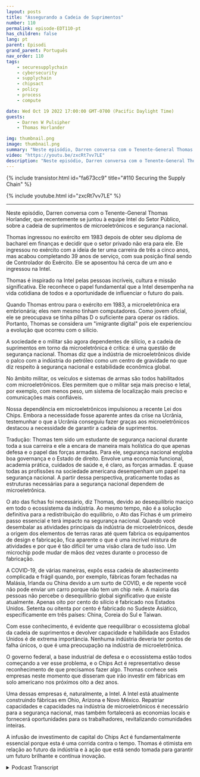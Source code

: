 ```yaml
---
layout: posts
title: "Assegurando a Cadeia de Suprimentos"
number: 110
permalink: episode-EDT110-pt
has_children: false
lang: pt
parent: Episodi
grand_parent: Português
nav_order: 110
tags:
    - securesupplychain
    - cybersecurity
    - supplychain
    - chipsact
    - policy
    - process
    - compute

date: Wed Oct 19 2022 17:00:00 GMT-0700 (Pacific Daylight Time)
guests:
    - Darren W Pulsipher
    - Thomas Horlander

img: thumbnail.png
image: thumbnail.png
summary: "Neste episódio, Darren conversa com o Tenente-General Thomas Horlander, que recentemente juntou-se à equipe do setor público da Intel, sobre a cadeia de suprimentos de microeletrônicos e segurança nacional."
video: "https://youtu.be/zxcRt7vv7LE"
description: "Neste episódio, Darren conversa com o Tenente-General Thomas Horlander, que recentemente juntou-se à equipe do setor público da Intel, sobre a cadeia de suprimentos de microeletrônicos e segurança nacional."
---
```


<div>
{% include transistor.html id="fa673cc9" title="#110 Securing the Supply Chain" %}

{% include youtube.html id="zxcRt7vv7LE" %}
</div>

---

Neste episódio, Darren conversa com o Tenente-General Thomas Horlander, que recentemente se juntou à equipe Intel do Setor Público, sobre a cadeia de suprimentos de microeletrônicos e segurança nacional.

Thomas ingressou no exército em 1983 depois de obter seu diploma de bacharel em finanças e decidir que o setor privado não era para ele. Ele ingressou no exército com a ideia de ter uma carreira de três a cinco anos, mas acabou completando 39 anos de serviço, com sua posição final sendo de Controlador do Exército. Ele se aposentou há cerca de um ano e ingressou na Intel.

Thomas é inspirado na Intel pelas pessoas incríveis, cultura e missão significativa. Ele reconhece o papel fundamental que a Intel desempenha na vida cotidiana de todos e a oportunidade de influenciar o futuro do país.

Quando Thomas entrou para o exército em 1983, a microeletrônica era embrionária; eles nem mesmo tinham computadores. Como jovem oficial, ele se preocupava se tinha pilhas D o suficiente para operar os rádios. Portanto, Thomas se considera um "imigrante digital" pois ele experienciou a evolução que ocorreu com o silício.

A sociedade e o militar são agora dependentes de silício, e a cadeia de suprimentos em torno da microeletrônica é crítica: é uma questão de segurança nacional. Thomas diz que a indústria de microeletrônicos divide o palco com a indústria do petróleo como um centro de gravidade no que diz respeito à segurança nacional e estabilidade econômica global.

No âmbito militar, os veículos e sistemas de armas são todos habilitados com microeletrônicos. Eles permitem que o militar seja mais preciso e letal, por exemplo, com menos peso, um sistema de localização mais preciso e comunicações mais confiáveis.

Nossa dependência em microeletrônicos impulsionou a recente Lei dos Chips. Embora a necessidade fosse aparente antes da crise na Ucrânia, testemunhar o que a Ucrânia conseguiu fazer graças aos microeletrônicos destacou a necessidade de garantir a cadeia de suprimentos.

Tradução: Thomas tem sido um estudante de segurança nacional durante toda a sua carreira e ele a encara de maneira mais holística do que apenas defesa e o papel das forças armadas. Para ele, segurança nacional engloba boa governança e o Estado de direito. Envolve uma economia funcional, academia prática, cuidados de saúde e, é claro, as forças armadas. E quase todas as profissões na sociedade americana desempenham um papel na segurança nacional. A partir dessa perspectiva, praticamente todas as estruturas necessárias para a segurança nacional dependem de microeletrônica.

O ato das fichas foi necessário, diz Thomas, devido ao desequilíbrio maciço em todo o ecossistema da indústria. Ao mesmo tempo, não é a solução definitiva para a redistribuição do equilíbrio, o Ato das Fichas é um primeiro passo essencial e terá impacto na segurança nacional. Quando você desembalar as atividades principais da indústria de microeletrônicos, desde a origem dos elementos de terras raras até quem fabrica os equipamentos de design e fabricação, fica aparente o que é uma incrível mistura de atividades e por que é tão difícil ter uma visão clara de tudo isso. Um microchip pode mudar de mãos dez vezes durante o processo de fabricação.

A COVID-19, de várias maneiras, expôs essa cadeia de abastecimento complicada e frágil quando, por exemplo, fábricas foram fechadas na Malásia, Irlanda ou China devido a um surto de COVID, e de repente você não pode enviar um carro porque não tem um chip nele. A maioria das pessoas não percebe o desequilíbrio global significativo que existe atualmente. Apenas oito por cento do silício é fabricado nos Estados Unidos. Setenta ou oitenta por cento é fabricado no Sudeste Asiático, especificamente em três países: China, Coreia do Sul e Taiwan.

Com esse conhecimento, é evidente que reequilibrar o ecossistema global da cadeia de suprimentos e devolver capacidade e habilidade aos Estados Unidos é de extrema importância. Nenhuma indústria deveria ter pontos de falha únicos, o que é uma preocupação na indústria de microeletrônica.

O governo federal, a base industrial de defesa e o ecossistema estão todos começando a ver esse problema, e o Chips Act é representativo desse reconhecimento de que precisamos fazer algo. Thomas conhece seis empresas neste momento que disseram que irão investir em fábricas em solo americano nos próximos oito a dez anos.

Uma dessas empresas é, naturalmente, a Intel. A Intel está atualmente construindo fábricas em Ohio, Arizona e Novo México. Repatriar capacidades e capacidades na indústria de microeletrônicos é necessário para a segurança nacional, mas também fortalecerá as economias locais e fornecerá oportunidades para os trabalhadores, revitalizando comunidades inteiras.

A infusão de investimento de capital do Chips Act é fundamentalmente essencial porque esta é uma corrida contra o tempo. Thomas é otimista em relação ao futuro da indústria e à ação que está sendo tomada para garantir um futuro brilhante e contínua inovação.



<details>
<summary> Podcast Transcript </summary>

<p></p>

</details>
